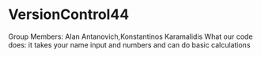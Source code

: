 # VersionControl44
Group Members: Alan Antanovich,Konstantinos Karamalidis
What our code does: it takes your name input and numbers and can do basic calculations
